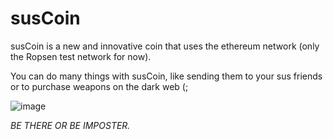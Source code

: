 # susCoin

susCoin is a new and innovative coin that uses the ethereum network (only the Ropsen test network for now).

You can do many things with susCoin, like sending them to your sus friends or to purchase weapons on the dark web (;


![image](https://user-images.githubusercontent.com/59180254/120929339-60e57300-c6f1-11eb-9768-eeb4d8ca59ec.png)





*BE THERE OR BE IMPOSTER.*
